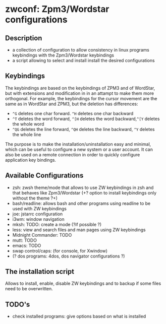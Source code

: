 # zwconf: Zpm3/Wordstar configurations
## Description
+ a collection of configuration to allow consistency in linux programs
keybindings with the Zpm3/Wordstar keybindings
+ a script allowing to select and install install the desired
configurations

## Keybindings

The keybindings are based on the keybindings of ZPM3 and of WordStar, but with extensions and modification in in an attampt to make them more orthogonal.  For example, the keybindings for the cursor movement are the same as in WordStar and ZPM3, but the deletion has differences:
+ `^G` deletes one char forward. `^H` deletes one char backward
+ `^T` deletes the word forward, `^[H` deletes the word backward,`^[Y` deletes the whole word
+ `^QG` deletes the line forward, `^QH` deletes the line backward, `^Y` deletes the whole line

The purpose is to make the installation/uninstallation easy and minimal, which can be useful to configure a new system or a user account.  It can also be used on a remote connection in order to quickly configure
application key bindings.

## Available Configurations
+ zsh: zwsh theme/mode that allows to use ZW keybindings in zsh and that
behaves like Zpm3/Wordstar (+?  option to install keybindings only without the theme ?+)
+ bash/readline: allows bash and other programs using readline to be used with ZW keybindings
+ joe: jstarrc configuration
+ i3wm: window navigation
+ mksh: TODO: create a mode (?if possible ?)
+ less: view and search files and man pages using ZW keybindings
+ Midnight Commander: TODO
+ mutt: TODO
+ emacs: TODO
+ swap control/caps: (for console, for Xwindow)
+ (? dos programs: 4dos, dos navigator configurations ?)

## The installation script
Allows to install, enable, disable ZW keybindings and to backup if some files need to be overwritten.

## TODO's
+ check installed programs: give options based on what is installed

